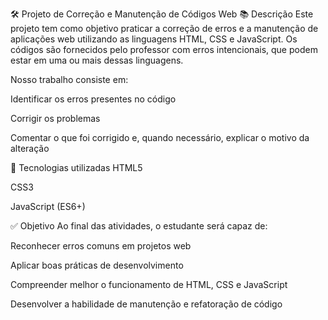 🛠️ Projeto de Correção e Manutenção de Códigos Web
📚 Descrição
Este projeto tem como objetivo praticar a correção de erros e a manutenção de aplicações web utilizando as linguagens HTML, CSS e JavaScript. Os códigos são fornecidos pelo professor com erros intencionais, que podem estar em uma ou mais dessas linguagens.

Nosso trabalho consiste em:

Identificar os erros presentes no código

Corrigir os problemas

Comentar o que foi corrigido e, quando necessário, explicar o motivo da alteração

🧩 Tecnologias utilizadas
HTML5

CSS3

JavaScript (ES6+)

✅ Objetivo
Ao final das atividades, o estudante será capaz de:

Reconhecer erros comuns em projetos web

Aplicar boas práticas de desenvolvimento

Compreender melhor o funcionamento de HTML, CSS e JavaScript

Desenvolver a habilidade de manutenção e refatoração de código

